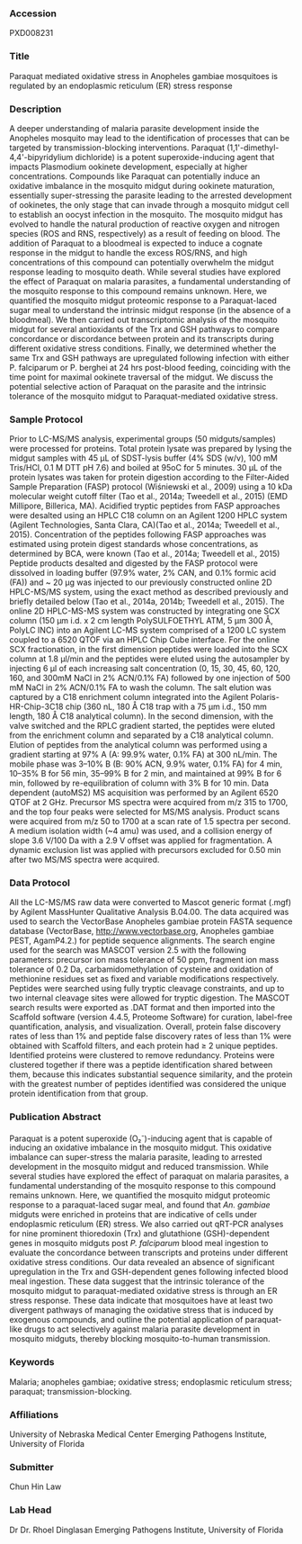 ### Accession
PXD008231

### Title
Paraquat mediated oxidative stress in Anopheles gambiae mosquitoes is regulated by an endoplasmic reticulum (ER) stress response

### Description
A deeper understanding of malaria parasite development inside the Anopheles mosquito may lead to the identification of processes that can be targeted by transmission-blocking interventions. Paraquat (1,1'-dimethyl-4,4'-bipyridylium dichloride) is a potent superoxide-inducing agent that impacts Plasmodium ookinete development, especially at higher concentrations. Compounds like Paraquat can potentially induce an oxidative imbalance in the mosquito midgut during ookinete maturation, essentially super-stressing the parasite leading to the arrested development of ookinetes, the only stage that can invade through a mosquito midgut cell to establish an oocyst infection in the mosquito. The mosquito midgut has evolved to handle the natural production of reactive oxygen and nitrogen species (ROS and RNS, respectively) as a result of feeding on blood. The addition of Paraquat to a bloodmeal is expected to induce a cognate response in the midgut to handle the excess ROS/RNS, and high concentrations of this compound can potentially overwhelm the midgut response leading to mosquito death. While several studies have explored the effect of Paraquat on malaria parasites, a fundamental understanding of the mosquito response to this compound remains unknown. Here, we quantified the mosquito midgut proteomic response to a Paraquat-laced sugar meal to understand the intrinsic midgut response (in the absence of a bloodmeal). We then carried out transcriptomic analysis of the mosquito midgut for several antioxidants of the Trx and GSH pathways to compare concordance or discordance between protein and its transcripts during different oxidative stress conditions. Finally, we determined whether the same Trx and GSH pathways are upregulated following infection with either P. falciparum or P. berghei at 24 hrs post-blood feeding, coinciding with the time point for maximal ookinete traversal of the midgut. We discuss the potential selective action of Paraquat on the parasite and the intrinsic tolerance of the mosquito midgut to Paraquat-mediated oxidative stress.

### Sample Protocol
Prior to LC-MS/MS analysis, experimental groups (50 midguts/samples) were processed for proteins. Total protein lysate was prepared by lysing the midgut samples with 45 μL of SDST-lysis buffer (4% SDS (w/v), 100 mM Tris/HCl, 0.1 M DTT pH 7.6) and boiled at 95oC for 5 minutes. 30 μL of the protein lysates was taken for protein digestion according to the Filter-Aided Sample Preparation (FASP) protocol (Wiśniewski et al., 2009) using a 10 kDa molecular weight cutoff filter (Tao et al., 2014a; Tweedell et al., 2015) (EMD Millipore, Billerica, MA). Acidified tryptic peptides from FASP approaches were desalted using an HPLC C18 column on an Agilent 1200 HPLC system (Agilent Technologies, Santa Clara, CA)(Tao et al., 2014a; Tweedell et al., 2015). Concentration of the peptides following FASP approaches was estimated using protein digest standards whose concentrations, as determined by BCA, were known (Tao et al., 2014a; Tweedell et al., 2015) Peptide products desalted and digested by the FASP protocol were dissolved in loading buffer (97.9% water, 2% CAN, and 0.1% formic acid (FA)) and ~ 20 μg was injected to our previously constructed online 2D HPLC-MS/MS system, using the exact method as described previously and briefly detailed below (Tao et al., 2014a, 2014b; Tweedell et al., 2015).  The online 2D HPLC-MS-MS system was constructed by integrating one SCX column (150 μm i.d. x 2 cm length PolySULFOETHYL ATM, 5 μm 300 Å, PolyLC INC) into an Agilent LC-MS system comprised of a 1200 LC system coupled to a 6520 QTOF via an HPLC Chip Cube interface. For the online SCX fractionation, in the first dimension peptides were loaded into the SCX column at 1.8 μl/min and the peptides were eluted using the autosampler by injecting 6 μl of each increasing salt concentration (0, 15, 30, 45, 60, 120, 160, and 300mM NaCl in 2% ACN/0.1% FA) followed by one injection of 500 mM NaCl in 2% ACN/0.1% FA to wash the column. The salt elution was captured by a C18 enrichment column integrated into the Agilent Polaris-HR-Chip-3C18 chip (360 nL, 180 Å C18 trap with a 75 μm i.d., 150 mm length, 180 Å C18 analytical column). In the second dimension, with the valve switched and the RPLC gradient started, the peptides were eluted from the enrichment column and separated by a C18 analytical column. Elution of peptides from the analytical column was performed using a gradient starting at 97% A (A: 99.9% water, 0.1% FA) at 300 nL/min. The mobile phase was 3–10% B (B: 90% ACN, 9.9% water, 0.1% FA) for 4 min, 10–35% B for 56 min, 35–99% B for 2 min, and maintained at 99% B for 6 min, followed by re-equilibration of column with 3% B for 10 min. Data dependent (autoMS2) MS acquisition was performed by an Agilent 6520 QTOF at 2 GHz. Precursor MS spectra were acquired from m/z 315 to 1700, and the top four peaks were selected for MS/MS analysis. Product scans were acquired from m/z 50 to 1700 at a scan rate of 1.5 spectra per second. A medium isolation width (~4 amu) was used, and a collision energy of slope 3.6 V/100 Da with a 2.9 V offset was applied for fragmentation. A dynamic exclusion list was applied with precursors excluded for 0.50 min after two MS/MS spectra were acquired.

### Data Protocol
All the LC-MS/MS raw data were converted to Mascot generic format (.mgf) by Agilent MassHunter Qualitative Analysis B.04.00. The data acquired was used to search the VectorBase Anopheles gambiae protein FASTA sequence database (VectorBase, http://www.vectorbase.org, Anopheles gambiae PEST, AgamP4.2.) for peptide sequence alignments. The search engine used for the search was MASCOT version 2.5 with the following parameters: precursor ion mass tolerance of 50 ppm, fragment ion mass tolerance of 0.2 Da, carbamidomethylation of cysteine and oxidation of methionine residues set as fixed and variable modifications respectively. Peptides were searched using fully tryptic cleavage constraints, and up to two internal cleavage sites were allowed for tryptic digestion. The MASCOT search results were exported as .DAT format and then imported into the Scaffold software (version 4.4.5, Proteome Software) for curation, label-free quantification, analysis, and visualization. Overall, protein false discovery rates of less than 1% and peptide false discovery rates of less than 1% were obtained with Scaffold filters, and each protein had ≥ 2 unique peptides. Identified proteins were clustered to remove redundancy. Proteins were clustered together if there was a peptide identification shared between them, because this indicates substantial sequence similarity, and the protein with the greatest number of peptides identified was considered the unique protein identification from that group.

### Publication Abstract
Paraquat is a potent superoxide (O&#x2082;<sup>-</sup>)-inducing agent that is capable of inducing an oxidative imbalance in the mosquito midgut. This oxidative imbalance can super-stress the malaria parasite, leading to arrested development in the mosquito midgut and reduced transmission. While several studies have explored the effect of paraquat on malaria parasites, a fundamental understanding of the mosquito response to this compound remains unknown. Here, we quantified the mosquito midgut proteomic response to a paraquat-laced sugar meal, and found that <i>An. gambiae</i> midguts were enriched in proteins that are indicative of cells under endoplasmic reticulum (ER) stress. We also carried out qRT-PCR analyses for nine prominent thioredoxin (Trx) and glutathione (GSH)-dependent genes in mosquito midguts post <i>P. falciparum</i> blood meal ingestion to evaluate the concordance between transcripts and proteins under different oxidative stress conditions. Our data revealed an absence of significant upregulation in the Trx and GSH-dependent genes following infected blood meal ingestion. These data suggest that the intrinsic tolerance of the mosquito midgut to paraquat-mediated oxidative stress is through an ER stress response. These data indicate that mosquitoes have at least two divergent pathways of managing the oxidative stress that is induced by exogenous compounds, and outline the potential application of paraquat-like drugs to act selectively against malaria parasite development in mosquito midguts, thereby blocking mosquito-to-human transmission.

### Keywords
Malaria; anopheles gambiae; oxidative stress; endoplasmic reticulum stress; paraquat; transmission-blocking.

### Affiliations
University of Nebraska Medical Center
Emerging Pathogens Institute, University of Florida

### Submitter
Chun Hin Law

### Lab Head
Dr Dr. Rhoel Dinglasan
Emerging Pathogens Institute, University of Florida


